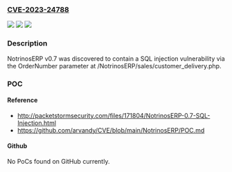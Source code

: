 ### [CVE-2023-24788](https://cve.mitre.org/cgi-bin/cvename.cgi?name=CVE-2023-24788)
![](https://img.shields.io/static/v1?label=Product&message=n%2Fa&color=blue)
![](https://img.shields.io/static/v1?label=Version&message=n%2Fa&color=blue)
![](https://img.shields.io/static/v1?label=Vulnerability&message=n%2Fa&color=brighgreen)

### Description

NotrinosERP v0.7 was discovered to contain a SQL injection vulnerability via the OrderNumber parameter at /NotrinosERP/sales/customer_delivery.php.

### POC

#### Reference
- http://packetstormsecurity.com/files/171804/NotrinosERP-0.7-SQL-Injection.html
- https://github.com/arvandy/CVE/blob/main/NotrinosERP/POC.md

#### Github
No PoCs found on GitHub currently.

